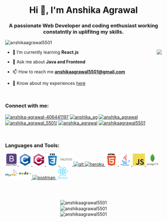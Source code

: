 <h1 align="center">Hi 👋, I'm Anshika Agrawal</h1>
<h3 align="center">A passionate Web Developer and coding enthusiast working constatntly in uplifitng my skills.</h3>

<p align="left"> <img src="https://komarev.com/ghpvc/?username=anshikaagrawal5501&label=Profile%20views&color=0e75b6&style=flat" alt="anshikaagrawal5501" /> </p>

<img align="right" src="https://cdn.dribbble.com/users/5448869/screenshots/11964344/media/7c1a55db92d1d015c51ad7595a2b82ff.png?compress=1&resize=400x300">

- 🌱 I’m currently learning **React.js**

- 💬 Ask me about **Java and Frontend**

- 📫 How to reach me **anshikaagrawal5501@gmail.com**

- 📄 Know about my experiences [here](https://drive.google.com/file/d/1zDDUSt03Bgm42WX9X3Zr60PE1309M67G/view?usp=sharing)

<br>
<h3 align="left">Connect with me:</h3>
<p align="left">
<a href="https://linkedin.com/in/anshika-agrawal-406441197" target="blank"><img align="center" src="https://raw.githubusercontent.com/rahuldkjain/github-profile-readme-generator/master/src/images/icons/Social/linked-in-alt.svg" alt="anshika-agrawal-406441197" height="30" width="40" /></a>
<a href="https://www.codechef.com/users/anshika_ag" target="blank"><img align="center" src="https://cdn.jsdelivr.net/npm/simple-icons@3.1.0/icons/codechef.svg" alt="anshika_ag" height="30" width="40" /></a>
<a href="https://www.hackerrank.com/anshika_agrawal" target="blank"><img align="center" src="https://raw.githubusercontent.com/rahuldkjain/github-profile-readme-generator/master/src/images/icons/Social/hackerrank.svg" alt="anshika_agrawal" height="30" width="40" /></a>
<a href="https://www.leetcode.com/anshika_agrawal_5501/" target="blank"><img align="center" src="https://raw.githubusercontent.com/rahuldkjain/github-profile-readme-generator/master/src/images/icons/Social/leet-code.svg" alt="anshika_agrawal_5501/" height="30" width="40" /></a>
<a href="https://www.hackerearth.com/anshika_agrawal" target="blank"><img align="center" src="https://raw.githubusercontent.com/rahuldkjain/github-profile-readme-generator/master/src/images/icons/Social/hackerearth.svg" alt="anshika_agrawal" height="30" width="40" /></a>
<a href="https://auth.geeksforgeeks.org/user/anshikaagrawal5501" target="blank"><img align="center" src="https://raw.githubusercontent.com/rahuldkjain/github-profile-readme-generator/master/src/images/icons/Social/geeks-for-geeks.svg" alt="anshikaagrawal5501" height="30" width="40" /></a>
</p>

<br>
<h3 align="left">Languages and Tools:</h3>
<p align="left"> <a href="https://getbootstrap.com" target="_blank"> <img src="https://raw.githubusercontent.com/devicons/devicon/master/icons/bootstrap/bootstrap-plain-wordmark.svg" alt="bootstrap" width="40" height="40"/> </a> <a href="https://www.cprogramming.com/" target="_blank"> <img src="https://raw.githubusercontent.com/devicons/devicon/master/icons/c/c-original.svg" alt="c" width="40" height="40"/> </a> <a href="https://www.w3schools.com/cpp/" target="_blank"> <img src="https://raw.githubusercontent.com/devicons/devicon/master/icons/cplusplus/cplusplus-original.svg" alt="cplusplus" width="40" height="40"/> </a> <a href="https://www.w3schools.com/css/" target="_blank"> <img src="https://raw.githubusercontent.com/devicons/devicon/master/icons/css3/css3-original-wordmark.svg" alt="css3" width="40" height="40"/> </a> <a href="https://expressjs.com" target="_blank"> <img src="https://raw.githubusercontent.com/devicons/devicon/master/icons/express/express-original-wordmark.svg" alt="express" width="40" height="40"/> </a> <a href="https://git-scm.com/" target="_blank"> <img src="https://www.vectorlogo.zone/logos/git-scm/git-scm-icon.svg" alt="git" width="40" height="40"/> </a> <a href="https://heroku.com" target="_blank"> <img src="https://www.vectorlogo.zone/logos/heroku/heroku-icon.svg" alt="heroku" width="40" height="40"/> </a> <a href="https://www.w3.org/html/" target="_blank"> <img src="https://raw.githubusercontent.com/devicons/devicon/master/icons/html5/html5-original-wordmark.svg" alt="html5" width="40" height="40"/> </a> <a href="https://www.java.com" target="_blank"> <img src="https://raw.githubusercontent.com/devicons/devicon/master/icons/java/java-original.svg" alt="java" width="40" height="40"/> </a> <a href="https://developer.mozilla.org/en-US/docs/Web/JavaScript" target="_blank"> <img src="https://raw.githubusercontent.com/devicons/devicon/master/icons/javascript/javascript-original.svg" alt="javascript" width="40" height="40"/> </a> <a href="https://www.mongodb.com/" target="_blank"> <img src="https://raw.githubusercontent.com/devicons/devicon/master/icons/mongodb/mongodb-original-wordmark.svg" alt="mongodb" width="40" height="40"/> </a> <img src="https://raw.githubusercontent.com/devicons/devicon/master/icons/mysql/mysql-original-wordmark.svg" alt="mysql" width="40" height="40"/> </a> <a href="https://nodejs.org" target="_blank"> <img src="https://raw.githubusercontent.com/devicons/devicon/master/icons/nodejs/nodejs-original-wordmark.svg" alt="nodejs" width="40" height="40"/> </a> <a href="https://postman.com" target="_blank"> <img src="https://www.vectorlogo.zone/logos/getpostman/getpostman-icon.svg" alt="postman" width="40" height="40"/> </a> <a href="https://reactjs.org/" target="_blank"> <img src="https://raw.githubusercontent.com/devicons/devicon/master/icons/react/react-original-wordmark.svg" alt="react" width="40" height="40"/> </a> </p>

<br><br>
<p align="center">
<img align="center" src="https://github-readme-stats.vercel.app/api/top-langs?username=anshikaagrawal5501&show_icons=true&locale=en&layout=compact&theme=dark" alt="anshikaagrawal5501" />
<br>
<img align="center" src="https://github-readme-stats.vercel.app/api?username=anshikaagrawal5501&show_icons=true&locale=en&theme=dark" alt="anshikaagrawal5501" />
<br>
<img align="center" src="https://github-readme-streak-stats.herokuapp.com/?user=anshikaagrawal5501&theme=dark" alt="anshikaagrawal5501" />
</p>
